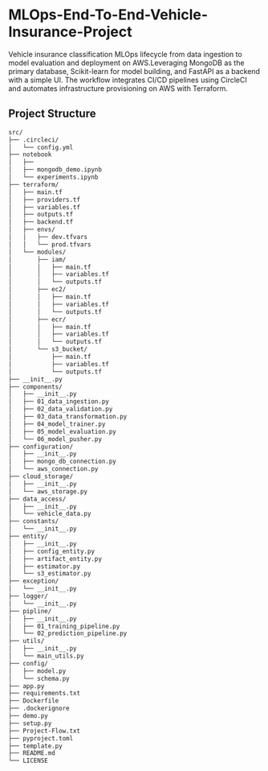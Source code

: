 # MLOps-End-To-End-Vehicle-Insurance-Project

Vehicle insurance classification MLOps lifecycle from data ingestion to model evaluation and deployment on AWS.Leveraging MongoDB as the primary database, Scikit-learn for model building, and FastAPI as a backend with a simple UI. The workflow integrates CI/CD pipelines using CircleCI and automates infrastructure provisioning on AWS with Terraform.

## Project Structure

```bash
src/
├── .circleci/
│   └── config.yml
├── notebook
│   ├── 
│   ├── mongodb_demo.ipynb
│   └── experiments.ipynb
├── terraform/
│   ├── main.tf
│   ├── providers.tf
│   ├── variables.tf
│   ├── outputs.tf
│   ├── backend.tf
│   ├── envs/
│   │   ├── dev.tfvars
│   │   └── prod.tfvars
│   └── modules/
│       ├── iam/
│       │   ├── main.tf
│       │   ├── variables.tf
│       │   └── outputs.tf
│       ├── ec2/
│       │   ├── main.tf
│       │   ├── variables.tf
│       │   └── outputs.tf
│       ├── ecr/
│       │   ├── main.tf
│       │   ├── variables.tf
│       │   └── outputs.tf
│       └── s3_bucket/
│           ├── main.tf
│           ├── variables.tf
│           └── outputs.tf
├── __init__.py
├── components/
│   ├── __init__.py
│   ├── 01_data_ingestion.py
│   ├── 02_data_validation.py
│   ├── 03_data_transformation.py
│   ├── 04_model_trainer.py
│   ├── 05_model_evaluation.py
│   └── 06_model_pusher.py
├── configuration/
│   ├── __init__.py
│   ├── mongo_db_connection.py
│   └── aws_connection.py
├── cloud_storage/
│   ├── __init__.py
│   └── aws_storage.py
├── data_access/
│   ├── __init__.py
│   └── vehicle_data.py
├── constants/
│   └── __init__.py
├── entity/
│   ├── __init__.py
│   ├── config_entity.py
│   ├── artifact_entity.py
│   ├── estimator.py
│   └── s3_estimator.py
├── exception/
│   └── __init__.py
├── logger/
│   └── __init__.py
├── pipline/
│   ├── __init__.py
│   ├── 01_training_pipeline.py
│   └── 02_prediction_pipeline.py
├── utils/
│   ├── __init__.py
│   └── main_utils.py
├── config/
│   ├── model.py
│   └── schema.py
├── app.py
├── requirements.txt
├── Dockerfile
├── .dockerignore
├── demo.py
├── setup.py
├── Project-Flow.txt
├── pyproject.toml
├── template.py
├── README.md
└── LICENSE
```
